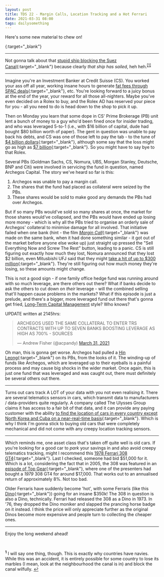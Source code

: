```yaml
---
layout: post
title: TDS 22 - Margin Calls, Location Tracking and a Hot Ferrari
date: 2021-03-31 08:00 
tags: dailysomething
---
```



Here's some new material to chew on!

{:target="_blank"}

____________________________________

Not gonna talk about that [stupid ship blocking the Suez Canal](https://www.theguardian.com/world/2021/mar/30/powerful-tugs-and-an-ebbing-tide-how-the-ever-given-was-freed){:target="_blank"} because clearly _that ship has sailed_, heh heh.<sup id="a1">[[1]](#f1)</sup>

____________________________________

Imagine you're an Investment Banker at Credit Suisse (CS). You worked your ass off all year, working insane hours to generate [fat fees through SPAC deals](https://www.wsj.com/articles/led-by-mr-spac-credit-suisse-cashes-in-on-blank-check-spree-11612527389){:target="_blank"}, etc. You're looking forward to a juicy bonus at the end of the year, your reward for all those all-nighters. Maybe you've even decided on a Rolex to buy, and the Rolex AD has reserved your piece for you - all you need to do is head down to the shop to pick it up.  
  
Then on Monday you learn that some dope in CS' Prime Brokerage (PB) unit lent a bunch of money to a guy who'd been fined once for insider trading, and who was leveraged 5-to-1 (i.e., with \$16 billion of capital, dude had bought \$80 billion worth of paper). The gent in question was unable to pay back his debts, and CS was one of those left to pay the tab - to the tune of [\$4 billion dollars](https://www.livemint.com/companies/news/credit-suisse-in-firing-line-after-archegos-losses-11617117154741.html){:target="_blank"}, although some say that the loss might go as high as [\$7 billion](https://twitter.com/AlessioUrban/status/1376831414012944385?s=20){:target="_blank"}. So you might have to say bye to that Rolex.  

Several PBs (Goldman Sachs, CS, Nomura, UBS, Morgan Stanley, Deutsche, BNP and Citi) were involved in servicing the fund in question, named Archegos Capital. The story we've heard so far is this:  

1. Archegos was unable to pay a margin call. 
2. The shares that the fund had placed as collateral were seized by the PBs. 
3. These shares would be sold to make good any demands the PBs had over Archegos.   

But if so many PBs would've sold so many shares at once, the market for those shares would've collapsed, and the PBs would have ended up losing more money - which is why all the PBs tried to organise an orderly sale of Archegos' collateral to minimise damage for all involved. That initiative failed when one bank (hint - the film [_Margin Call_](https://en.m.wikipedia.org/wiki/Margin_Call){:target="_blank"} was made on the same bank, when it had done something similar - it got out of the market before anyone else woke up) just straight up pressed the "Sell Everything Now and Screw The Rest" button, leading to a panic. CS is still figuring out exactly how much they lost, Nomura announced that they lost \$2 billion, even Mitusbishi UFJ said that they might [take a hit of up to \$300 million](https://www.straitstimes.com/business/banking/as-archegos-losses-are-tallied-up-regulatory-scrutiny-grows){:target="_blank"}. They're still figuring out how much money they're losing, so these amounts might change. 
  
This is not a good sign - if one family office hedge fund was running around with so much leverage, are there others out there? What if banks decide to ask the others to cut down on _their_ leverage - will the combined selling that'll happen cause problems in the markets? What if this episode is just a prelude, and there's a bigger, more leveraged fund out there that's gonna get fried, [Long-Term Capital Management](https://en.m.wikipedia.org/wiki/Long-Term_Capital_Management) style? Who knows?

UPDATE written at 2145hrs: 

<blockquote class="twitter-tweet"><p lang="en" dir="ltr">ARCHEGOS USED THE SAME COLLATERAL TO ENTER TRS CONTRACTS WITH UP TO SEVEN BANKS BOOSTING LEVERAGE AS HIGH AS 700% - SOURCES</p>&mdash; Andrew Fisher (@acpandy) <a href="https://twitter.com/acpandy/status/1377187837204787205?ref_src=twsrc%5Etfw">March 31, 2021</a></blockquote> <script async src="https://platform.twitter.com/widgets.js" charset="utf-8"></script>

Oh man, this is gonna get worse. Archegos had pulled a [Hin Leong](https://www.bloomberg.com/news/articles/2020-09-01/hin-leong-banks-foiled-in-bid-to-tap-1-5-billion-in-lim-assets){:target="_blank"} on its PBs, from the looks of it. The winding-up of funds like Archegos, which are leveraged up to their eyeballs is a painful process and may cause big shocks in the wider market. Once again, this is just one fund that was leveraged and was caught out, there must definitely be several others out there.

____________________________________

Turns out cars track A LOT of your data with you not even realising it. There are several telematics sensors in cars, which transmit data to manufacturers / data-providers quite regularly. A company called The Ulysses Group claims it has access to a fair bit of that data, and it can provide any paying customer with the ability [to find the location of cars in every country except North Korea and Cuba on a near-real-time basis](https://www.vice.com/en/article/k7adn9/car-location-data-telematics-us-military-ulysses-group?TrucksFoT){:target="_blank"}. Which is why I think I'm gonna stick to buying old cars that were completely mechanical and did not come with any creepy location tracking sensors.
  
___________________________________

Which reminds me, one asset class that's taken off quite well is old cars. If you're looking for a good car to _park_ your savings in and also avoid creepy telematics tracking, might I recommend this [1978 Ferrari 308 GT4](https://bringatrailer.com/listing/1978-ferrari-308-gt4-4/){:target="_blank"}. Last I checked, someone had bid \$51,000 for it. Which is a lot, considering the fact that in 2005, the 308 was featured in an [episode of Top Gear](https://www.youtube.com/watch?v=GuCff8nCxBU){:target="_blank"}, where one of the presenters had bought a _1979_ 308 GT4 for around \$17,000. That works out to an annualised return of approximately 8%. Not too bad.  
  
Older Ferraris have suddenly become 'hot', with some Ferraris (like this [Dino](https://bringatrailer.com/listing/1973-ferrari-dino-5/){:target="_blank"}) going for an insane $350k! The 308 in question is also a Dino, technically. Ferrari had released the 308 as a Dino in 1973. In '76, they dropped the Dino moniker and slapped the prancing horse badge on it instead. I think the price will only appreciate further as the original Dinos become more expensive and people turn to collecting the cheaper ones.  
  
__________________________________

Enjoy the long weekend ahead!

<br />


<p style="font-size:14px;"><sup><b id="f1">1</b></sup> I will say one thing, though. This is exactly why countries have navies. While this was an accident, it is entirely possible for some country to lose its marbles (I mean, look at the neighbourhood the canal is in) and block the canal wilfully. <a href="#a1">↩</a></p>
